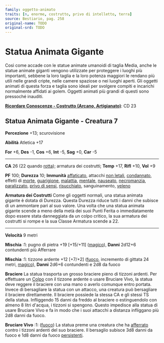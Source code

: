 ```yaml
---
family: oggetto-animato
traits: [n, enorme, costrutto, privo di intelletto, terra]
source: Bestiario, pag. 258
original-name: TODO
original-srd: TODO
---
```


# Statua Animata Gigante

Così come accade con le statue animate umanoidi di taglia Media, anche le statue
animate giganti vengono utilizzate per proteggere i luoghi più importanti,
sebbene la loro taglia e la loro potenza maggiori le rendano più utili nelle
grandi cripte, nelle camere spaziose o nei luoghi aperti. Gli oggetti animati di
questa forza e taglia sono ideali per svolgere compiti e incarichi normalmente
affidati ai golem. Oggetti animati più grandi di questi sono pressoché inauditi.

**[Ricordare Conoscenze - Costrutto (Arcano, Artigianato)](/azioni/ricordare-conoscenze)**:
CD 23

## Statua Animata Gigante - Creatura 7

**Percezione** +13; scurovisione

**Abilità** Atletica +17

**For** +6, **Des** -1, **Cos** +6, **Int** -5, **Sag** +0, **Car** -5

---

**CA** 26 (22 quando [rotta](/condizioni/rotto)); armatura dei costrutti;
**Temp** +17, **Rifl** +10, **Vol** +9

**PF** 100; **Durezza** 10; **Immunità** [affaticato](/condizioni/affaticato),
attacchi [non letali](/tratti/non-letale), [condannato](/condizioni/condannato),
effetti di [morte](/tratti/morte), [guarigione](/tratti/guarigione),
[malattia](/tratti/malattia), [mentale](/tratti/mentale),
[nauseato](/condizioni/nauseato), [necromanzia](/tratti/necromanzia),
[paralizzato](/condizioni/paralizzato),
[privo di sensi](/condizioni/privo-di-sensi),
[risucchiato](/condizioni/risucchiato), sanguinamento, [veleno](/tratti/veleno)

**Armatura dei Costrutti** Come gli oggetti normali, una statua animata gigante
è dotata di Durezza. Questa Durezza riduce tutti i danni che subisce di un
ammontare pari al suo valore. Una volta che una statua animata gigante scende a
meno della metà dei suoi Punti Ferita o immediatamente dopo essere stata
danneggiata da un colpo critico, la sua armatura dei costrutti si rompe e la sua
Classe Armatura scende a 22.

---

**Velocità** 9 metri

**Mischia** :1: pugno di pietra +19 \[+15/+11] ([magico](/tratti/magico)),
**Danni** 2d12+6 contundenti più Afferrare

**Mischia** :1: tizzone ardente +12 \[+7/+2] ([fuoco](/tratti/fuoco), incremento
di gittata 24 metri, [magico](/tratti/magico)), **Danni** 2d6+6 contundenti e
2d8 da fuoco

**Braciere** La statua trasporta un grosso braciere pieno di tizzoni ardenti.
Per effettuare un [Colpo](/azioni/colpire) con il tizzone ardente o usare
Bruciare Vivo, la statua deve reggere il braciere con una mano o averlo comunque
entro portata. Invece di bersagliare la statua con un attacco, una creatura può
bersagliare il braciere direttamente. Il braciere possiede la stessa CA e gli
stessi TS della statua. Infliggendo 15 danni da freddo al braciere o
estinguendolo con almeno 8 litri d'acqua, i tizzoni si spengono. Questo
impedisce alla statua di usare Bruciare Vivo e fa in modo che i suoi attacchi a
distanza infliggano più 2d8 danni da fuoco.

**Bruciare Vivo** :1: ([fuoco](/tratti/fuoco)) La statua preme una creatura che
ha [afferrato](/condizioni/afferrato) contro i tizzoni ardenti del suo braciere.
Il bersaglio subisce 3d8 danni da fuoco e 1d8 danni da fuoco
[persistenti](/condizioni/danno-persistente).

